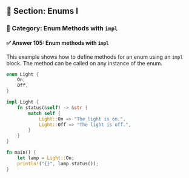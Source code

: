## 📘 Section: Enums I  
### 🔹 Category: Enum Methods with `impl`  
#### ✅ Answer 105: Enum methods with `impl`

This example shows how to define methods for an enum using an `impl` block. The method can be called on any instance of the enum.

```rust
enum Light {
    On,
    Off,
}

impl Light {
    fn status(&self) -> &str {
        match self {
            Light::On => "The light is on.",
            Light::Off => "The light is off.",
        }
    }
}

fn main() {
    let lamp = Light::On;
    println!("{}", lamp.status());
}
```
